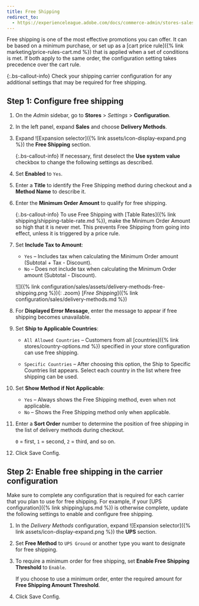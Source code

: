 ```yaml
---
title: Free Shipping
redirect_to:
  - https://experienceleague.adobe.com/docs/commerce-admin/stores-sales/delivery/basic-methods/shipping-free.html
---
```


Free shipping is one of the most effective promotions you can offer. It can be based on a minimum purchase, or set up as a [cart price rule]({% link marketing/price-rules-cart.md %}) that is applied when a set of conditions is met. If both apply to the same order, the configuration setting takes precedence over the cart rule.

{:.bs-callout-info}
Check your shipping carrier configuration for any additional settings that may be required for free shipping.

## Step 1: Configure free shipping

1. On the _Admin_ sidebar, go to **Stores** > _Settings_ > **Configuration**.

1. In the left panel, expand **Sales** and choose **Delivery Methods**.

1. Expand ![Expansion selector]({% link assets/icon-display-expand.png %}) the **Free Shipping** section.

   {:.bs-callout-info}
   If necessary, first deselect the **Use system value** checkbox to change the following settings as described.

1. Set **Enabled** to `Yes`.

1. Enter a **Title** to identify the Free Shipping method during checkout and a **Method Name** to describe it.

1. Enter the **Minimum Order Amount** to qualify for free shipping.

   {:.bs-callout-info}
   To use Free Shipping with [Table Rates]({% link shipping/shipping-table-rate.md %}), make the Minimum Order Amount so high that it is never met. This prevents Free Shipping from going into effect, unless it is triggered by a price rule.

1. Set **Include Tax to Amount**:

   * `Yes` – Includes tax when calculating the Minimum Order amount (Subtotal + Tax - Discount).
   * `No` – Does not include tax when calculating the Minimum Order amount (Subtotal - Discount).

   ![]({% link configuration/sales/assets/delivery-methods-free-shipping.png %}){: .zoom}
   [_Free Shipping_]({% link configuration/sales/delivery-methods.md %})

1. For **Displayed Error Message**, enter the message to appear if free shipping becomes unavailable.

1. Set **Ship to Applicable Countries**:

   * `All Allowed Countries` – Customers from all [countries]({% link stores/country-options.md %}) specified in your store configuration can use free shipping.

   * `Specific Countries` – After choosing this option, the Ship to Specific Countries list appears. Select each country in the list where free shipping can be used.

1. Set **Show Method if Not Applicable**:

   * `Yes` – Always shows the Free Shipping method, even when not applicable.
   * `No` – Shows the Free Shipping method only when applicable.

1. Enter a **Sort Order** number to determine the position of free shipping in the list of delivery methods during checkout.

   `0` = first, `1` = second, `2` = third, and so on.

1. Click <span class="btn">Save Config</span>.

## Step 2: Enable free shipping in the carrier configuration

Make sure to complete any configuration that is required for each carrier that you plan to use for free shipping. For example, if your [UPS configuration]({% link shipping/ups.md %}) is otherwise complete, update the following settings to enable and configure free shipping.

1. In the _Delivery Methods_ configuration, expand ![Expansion selector]({% link assets/icon-display-expand.png %}) the **UPS** section.

1. Set **Free Method** to `UPS Ground` or another type you want to designate for free shipping.

1. To require a minimum order for free shipping, set **Enable Free Shipping Threshold** to `Enable`.

   If you choose to use a minimum order, enter the required amount for **Free Shipping Amount Threshold**.

1. Click <span class="btn">Save Config</span>.
